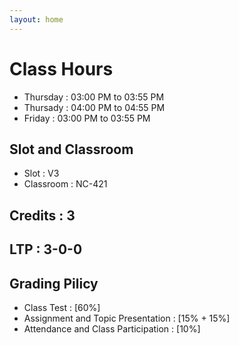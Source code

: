 ```yaml
---
layout: home
---
```

# Class Hours
- Thursday : 03:00 PM to 03:55 PM
- Thursady : 04:00 PM to 04:55 PM
- Friday   : 03:00 PM to 03:55 PM

## Slot and Classroom
- Slot : V3       
- Classroom : NC-421

## Credits : 3
## LTP : 3-0-0


## Grading Pilicy
- Class Test : [60%]
- Assignment and Topic Presentation : [15% + 15%]
- Attendance and Class Participation : [10%]